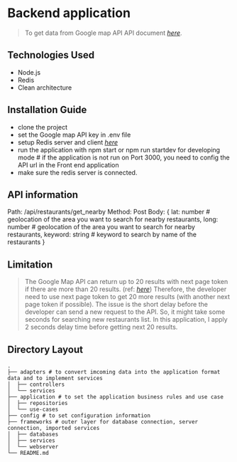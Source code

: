 # Backend application

> To get data from Google map API
> API document [_here_](https://developers.google.com/maps/documentation/places/web-service/search-nearby#maps_http_places_nearbysearch-js).

## Technologies Used

- Node.js
- Redis
- Clean architecture

## Installation Guide

- clone the project
- set the Google map API key in .env file
- setup Redis server and client [_here_](https://redis.io/docs/getting-started/installation/)
- run the application with npm start or npm run startdev for developing mode # if the application is not run on Port 3000, you need to config the API url in the Front end application
- make sure the redis server is connected.

## API information

Path: /api/restaurants/get_nearby
Method: Post
Body: {
lat: number # geolocation of the area you want to search for nearby restaurants,
long: number # geolocation of the area you want to search for nearby restaurants,
keyword: string # keyword to search by name of the restaurants
}

## Limitation

> The Google Map API can return up to 20 results with next page token if there are more than 20 results. (ref: [_here_](https://developers.google.com/maps/documentation/places/web-service/search-nearby)) Therefore, the developer need to use next page token to get 20 more results (with another next page token if possible). The issue is the short delay before the developer can send a new request to the API. So, it might take some seconds for searching new restaurants list.
> In this application, I apply 2 seconds delay time before getting next 20 results.

## Directory Layout

    .
    ├── adapters # to convert imcoming data into the application format data and to implement services  
    │  ├── controllers
    │  └── services
    ├── application # to set the application business rules and use case
    │  ├── repositories
    │  └── use-cases
    ├── config # to set configuration information
    ├── frameworks # outer layer for database connection, server connection, imported services
    │  ├── databases
    │  ├── services
    │  └── webserver
    └── README.md
